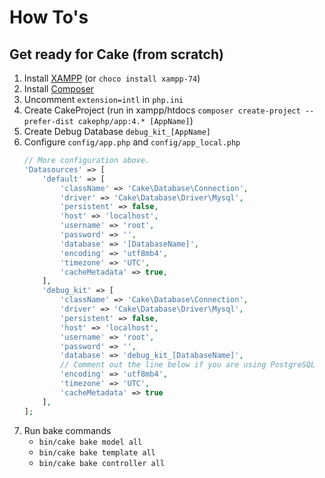 # How To's

## Get ready for Cake (from scratch)

1) Install [XAMPP](https://www.apachefriends.org/download.html) (or `choco install xampp-74`)
2) Install [Composer](https://getcomposer.org/download/)
3) Uncomment `extension=intl` in `php.ini`
4) Create CakeProject (run in xampp/htdocs `composer create-project --prefer-dist cakephp/app:4.* [AppName]`)
5) Create Debug Database `debug_kit_[AppName]`
6) Configure `config/app.php` and `config/app_local.php`
    ```PHP
    // More configuration above.
    'Datasources' => [
        'default' => [
            'className' => 'Cake\Database\Connection',
            'driver' => 'Cake\Database\Driver\Mysql',
            'persistent' => false,
            'host' => 'localhost',
            'username' => 'root',
            'password' => '',
            'database' => '[DatabaseName]',
            'encoding' => 'utf8mb4',
            'timezone' => 'UTC',
            'cacheMetadata' => true,
        ],
        'debug_kit' => [
            'className' => 'Cake\Database\Connection',
            'driver' => 'Cake\Database\Driver\Mysql',
            'persistent' => false,
            'host' => 'localhost',
            'username' => 'root',
            'password' => '',
            'database' => 'debug_kit_[DatabaseName]',
            // Comment out the line below if you are using PostgreSQL
            'encoding' => 'utf8mb4',
            'timezone' => 'UTC',
            'cacheMetadata' => true
        ],
    ];
    ```
7) Run bake commands 
   - `bin/cake bake model all`
   - `bin/cake bake template all`
   - `bin/cake bake controller all`